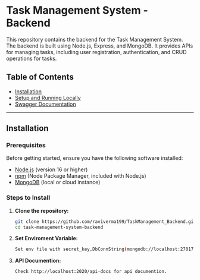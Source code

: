 # Task Management System - Backend

This repository contains the backend for the Task Management System. The backend is built using Node.js, Express, and MongoDB. It provides APIs for managing tasks, including user registration, authentication, and CRUD operations for tasks.

## Table of Contents

- [Installation](#installation)
- [Setup and Running Locally](#setup-and-running-locally)
- [Swagger Documentation](#swagger-documentation)

---

## Installation

### Prerequisites

Before getting started, ensure you have the following software installed:

- [Node.js](https://nodejs.org/) (version 16 or higher)
- [npm](https://www.npmjs.com/) (Node Package Manager, included with Node.js)
- [MongoDB](https://www.mongodb.com/) (local or cloud instance)

### Steps to Install

1. **Clone the repository:**

   ```bash
   git clone https://github.com/raviverma199/TaskManagement_Backend.git
   cd task-management-system-backend

2. **Set Enviroment Variable:**

   ```bash
   Set env file with secret_key,DbConnString(mongodb://localhost:27017/task_management_db) and PORT (Default Port is 2020)

3. **API Documention:**

   ```bash
   Check http://localhost:2020/api-docs for api documention.